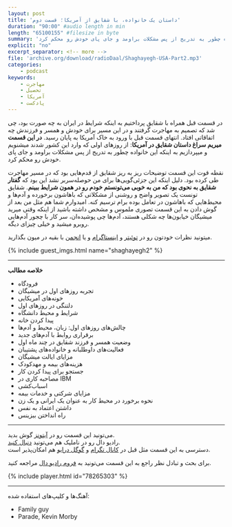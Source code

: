 ```yaml
---
layout: post
title: 'داستان یک خانواده، با شقایق از آمریکا؛ قسمت دوم'
duration: "90:00" #audio length in min
length: "65100155" #filesize in byte
summary: 'در قسمت قبل همراه با شقایق پرداختیم به اینکه شرایط در ایران به چه صورت بود، چی شد که تصمیم به مهاجرت گرفتند و در این مسیر برای خودش و همسر و فرزندش  چه اتفاقاتی افتاد. انتهای قسمت قبل با ورود به خاک آمریکا به پایان رسید. در این قسمت میریم سراغ داستان شقایق در آمریکا: از روزهای اولی که وارد این کشور شدند میشنویم و میپردازیم به اینکه این خانواده چطور به تدریج از پس مشکلات براومد و جای پای خودش رو محکم کرد.'
explicit: "no"
excerpt_separator: <!-- more -->
file: 'archive.org/download/radioDaal/Shaghayegh-USA-Part2.mp3'
categories:
    - podcast
keywords:
    - مهاجرت
    - تحصیل
    - آمریکا
    - پادکست
---
```


در قسمت قبل همراه با شقایق پرداختیم به اینکه شرایط در ایران به چه صورت بود، چی شد که تصمیم به مهاجرت گرفتند و در این مسیر برای خودش و همسر و فرزندش  چه اتفاقاتی افتاد. انتهای قسمت قبل با ورود به خاک آمریکا به پایان رسید. **در این قسمت میریم سراغ داستان شقایق در آمریکا**: از روزهای اولی که وارد این کشور شدند میشنویم و میپردازیم به اینکه این خانواده چطور به تدریج از پس مشکلات براومد و جای پای خودش رو محکم کرد.

نقطه قوت این قسمت توضیحات ریز به ریز شقایق از قدم‌هایی بود که در مسیر مهاجرت طی کرده بود. دلیل اینکه این جزئی‌گویی‌ها برای من حوصله‌سر‌بر نشد این بود که **گفتار شقایق به نحوی بود که من به خوبی می‌تونستم خودم رو در همون شرایط ببینم**. شقایق تونست یک تصویر واضح و روشنی از مشکلاتی که باهاشون برخورده و آدم‌ها و محیط‌هایی که باهاشون در تعامل بوده برام ترسیم کنه. امیدوارم شما هم مثل من بعد از گوش دادن به این قسمت تصوری ملموس و مشخص داشته باشید از اینکه وقتی میرید میشیگان خیابون‌ها چه شکلی هستند، آدم‌ها چی پوشیده‌ان، سر کار با چجور آدم‌هایی روبرو میشید و خیلی چیزای دیگه.

میتونید نظرات خودتون رو در [توئیتر](https://twitter.com/radioDaal) و [اینستاگرام](https://www.instagram.com/radioDaal/) و یا [انجمن](http://bit.ly/2rqZHCY) با بقیه در میون بگذارید.

{% include guest_imgs.html name="shaghayegh2" %}
<!-- more -->

<hr>

**خلاصه مطالب**
- فرودگاه
- تجربه روزهای اول در میشیگان
- خونه‌های آمریکایی
- دلتنگی در روزهای اول
- شرایط و محیط دانشگاه
- پیدا کردن خانه
- چالش‌های روزهای اول: زبان، محیط و آدم‌ها
- برقراری روابط با آدم‌های جدید
- وضعیت همسر و فرزند شقایق در چند ماه اول
- فعالیت‌های داوطلبانه و خانواده‌های پشتیبان
- مزایای ایالت میشیگان
- هزینه‌های بیمه و مهدکودک
- جستجو برای پیدا کردن کار
- مصاحبه کاری در IBM
- اسباب‌کشی
- مزایای شرکتی و خدمات بیمه
- نحوه برخورد در محیط کار به عنوان یک ایرانی و یک زن
- داشتن اعتماد به نفس
- راه انداختن بیزینس

<hr>

می‌تونید این قسمت رو در [آیتونز](http://apple.co/2go4xdT) گوش بدید.  
رادیو دال رو در ناملیک هم می‌تونید [دنبال کنید](http://bit.ly/2C2KlZw).  
دسترسی به این قسمت مثل قبل در [کانال تگرام](https://t.me/radioDaal) و [گوگل درایو](http://bit.ly/daal-19) هم امکان‌پذیر است.  

برای بحث و تبادل نظر راجع به این قسمت می‌تونید به [فروم رادیو دال](http://bit.ly/2rqZHCY) مراجعه کنید.  

{% include player.html id="78265303" %}

<hr>

آهنگ‌ها و کلیپ‌های استفاده شده:
<div dir="ltr">
<ul>
<li>Family guy</li>
<li>Parade, Kevin Morby</li>
</ul>
</div>